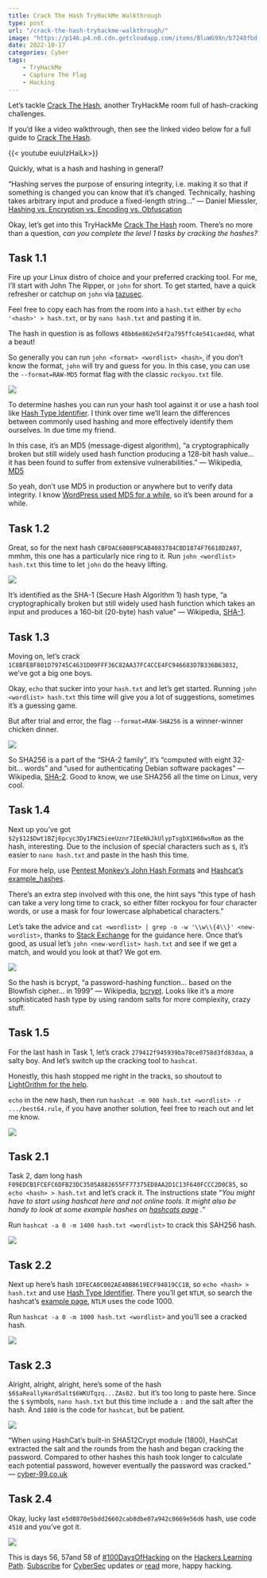 ```yaml
---
title: Crack The Hash TryHackMe Walkthrough
type: post
url: "/crack-the-hash-tryhackme-walkthrough/"
image: "https://p146.p4.n0.cdn.getcloudapp.com/items/BluWG9Xn/b7248fbd-b8f4-44b6-b6d0-bc6994216cae.jpg?source=viewer&v=e864944d13a2594d2db87a391fb10436"
date: 2022-10-17
categories: Cyber
tags:
    - TryHackMe
    - Capture The Flag
    - Hacking
---
```


Let’s tackle [Crack The Hash](https://tryhackme.com/room/crackthehash), another TryHackMe room full of hash-cracking challenges.

If you’d like a video walkthrough, then see the linked video below for a full guide to [Crack The Hash](https://tryhackme.com/room/crackthehash).

{{< youtube euiuIzHaiLk>}}

Quickly, what is a hash and hashing in general?

“Hashing serves the purpose of ensuring integrity, i.e. making it so that if something is changed you can know that it’s changed. Technically, hashing takes arbitrary input and produce a fixed-length string…” — Daniel Miessler, [Hashing vs. Encryption vs. Encoding vs. Obfuscation](https://danielmiessler.com/study/encoding-encryption-hashing-obfuscation/)

Okay, let’s get into this TryHackMe [Crack The Hash](https://tryhackme.com/room/crackthehash) room. There’s no more than a question, *can you complete the level 1 tasks by cracking the hashes?*

## Task 1.1

Fire up your Linux distro of choice and your preferred cracking tool. For me, I’ll start with John The Ripper, or `john` for short. To get started, have a quick refresher or catchup on `john` via [tazusec](https://tzusec.com/crack-password-hashes-from-linux-with-john-the-ripper/).

Feel free to copy each has from the room into a `hash.txt` either by `echo '<hash>' > hash.txt`, or by `nano hash.txt` and pasting it in.

The hash in question is as follows `48bb6e862e54f2a795ffc4e541caed4d`, what a beaut!

So generally you can run `john <format> <wordlist> <hash>`, if you don’t know the format, `john` will try and guess for you. In this case, you can use the `--format=RAW-MD5` format flag with the classic `rockyou.txt` file.

![](https://p146.p4.n0.cdn.getcloudapp.com/items/X6uQRwv1/4cdf97cf-161c-4d1e-be9b-02eaeb79d179.jpg?source=viewer&v=cd6d994efee8826224033593df9f790d)

To determine hashes you can run your hash tool against it or use a hash tool like [Hash Type Identifier](https://hashes.com/en/tools/hash_identifier). I think over time we’ll learn the differences between commonly used hashing and more effectively identify them ourselves. In due time my friend.

In this case, it’s an MD5 (message-digest algorithm), “a cryptographically broken but still widely used hash function producing a 128-bit hash value… it has been found to suffer from extensive vulnerabilities.” — Wikipedia, [MD5](https://en.wikipedia.org/wiki/MD5)

So yeah, don’t use MD5 in production or anywhere but to verify data integrity. I know [WordPress used MD5 for a while](https://stackoverflow.com/questions/1045988/what-type-of-hash-does-wordpress-use), so it’s been around for a while.

## Task 1.2

Great, so for the next hash `CBFDAC6008F9CAB4083784CBD1874F76618D2A97`, mmhm, this one has a particularly nice ring to it. Run `john <wordlist> hash.txt` this time to let `john` do the heavy lifting.

![](https://p146.p4.n0.cdn.getcloudapp.com/items/Qwudnpy9/320444ef-3ee8-4342-b5d8-0ab818518f24.jpg?source=viewer&v=fb1bc48e2f965eea4d38b484862d2dbd)

It’s identified as the SHA-1 (Secure Hash Algorithm 1) hash type, “a cryptographically broken but still widely used hash function which takes an input and produces a 160-bit (20-byte) hash value” — Wikipedia, [SHA-1](https://en.wikipedia.org/wiki/SHA-1).

## Task 1.3

Moving on, let’s crack `1C8BFE8F801D79745C4631D09FFF36C82AA37FC4CCE4FC946683D7B336B63032`, we’ve got a big one boys.

Okay, `echo` that sucker into your `hash.txt` and let’s get started. Running `john <wordlist> hash.txt` this time will give you a lot of suggestions, sometimes it’s a guessing game.

But after trial and error, the flag `--format=RAW-SHA256` is a winner-winner chicken dinner.

![](https://p146.p4.n0.cdn.getcloudapp.com/items/8Lu10LEo/9c0190fa-63f5-4193-a480-cba5a88920e5.jpg?source=viewer&v=c2f1764b20511e3f6ace7f97cb21d472)

So SHA256 is a part of the “SHA-2 family”, it’s “computed with eight 32-bit… words” and “used for authenticating Debian software packages” — Wikipedia, [SHA-2](https://en.wikipedia.org/wiki/SHA-2). Good to know, we use SHA256 all the time on Linux, very cool.

## Task 1.4

Next up you’ve got `$2y$12$Dwt1BZj6pcyc3Dy1FWZ5ieeUznr71EeNkJkUlypTsgbX1H68wsRom` as the hash, interesting. Due to the inclusion of special characters such as `$`, it’s easier to `nano hash.txt` and paste in the hash this time.

For more help, use [Pentest Monkey’s John Hash Formats](https://pentestmonkey.net/cheat-sheet/john-the-ripper-hash-formats) and [Hashcat’s example\_hashes](https://hashcat.net/wiki/doku.php?id=example_hashes).

There’s an extra step involved with this one, the hint says “this type of hash can take a very long time to crack, so either filter rockyou for four character words, or use a mask for four lowercase alphabetical characters.”

Let’s take the advice and `cat <wordlist> | grep -o -w '\\w\\{4\\}' <new-wordlist>`, thanks to [Stack Exchange](https://unix.stackexchange.com/questions/32588/grep-for-words-of-no-more-than-a-certain-length) for the guidance here. Once that’s good, as usual let’s `john <new-wordlist> hash.txt` and see if we get a match, and would you look at that? We got em.

![](https://p146.p4.n0.cdn.getcloudapp.com/items/RBuZmQDm/23c5f676-edf4-4c77-998f-519ff1890bb4.jpg?source=viewer&v=82dfc8d979dddbe6f86de8e171e1e16a)

So the hash is bcrypt, “a password-hashing function… based on the Blowfish cipher… in 1999” — Wikipedia, [bcrypt](https://en.wikipedia.org/wiki/Bcrypt). Looks like it’s a more sophisticated hash type by using random salts for more complexity, crazy stuff.

## Task 1.5

For the last hash in Task 1, let’s crack `279412f945939ba78ce0758d3fd83daa`, a salty boy. And let’s switch up the cracking tool to `hashcat`.

Honestly, this hash stopped me right in the tracks, so shoutout to [LightOrithm for the help](https://lightorithm.gitbook.io/searchlight/crack-the-hash).

`echo` in the new hash, then run `hashcat -m 900 hash.txt <wordlist> -r .../best64.rule`, if you have another solution, feel free to reach out and let me know.

![](https://p146.p4.n0.cdn.getcloudapp.com/items/xQuxw185/f03da16f-78b7-4942-b95f-19e1eacbff12.jpg?source=viewer&v=ddebd3e2c5328a686ca3ce14f171d9bf)

## Task 2.1

Task 2, dam long hash `F09EDCB1FCEFC6DFB23DC3505A882655FF77375ED8AA2D1C13F640FCCC2D0C85`, so `echo <hash> > hash.txt` and let’s crack it. The instructions state “*You might have to start using hashcat here and not online tools. It might also be handy to look at some example hashes on [hashcats page](https://hashcat.net/wiki/doku.php?id=example_hashes) .”*

Run `hashcat -a 0 -m 1400 hash.txt <wordlist>` to crack this SAH256 hash.

![](https://p146.p4.n0.cdn.getcloudapp.com/items/OAuj8AXd/7f8c86b2-8c77-4d40-9342-11312f473c6a.jpg?source=viewer&v=eceb108ea580fa66aff94356249a02a5)

## Task 2.2

Next up here’s hash `1DFECA0C002AE40B8619ECF94819CC1B`, so `echo <hash> > hash.txt` and use [Hash Type Identifier](https://hashes.com/en/tools/hash_identifier). There you’ll get `NTLM`, so search the hashcat’s [example page](https://hashcat.net/wiki/doku.php?id=example_hashes), `NTLM` uses the code 1000.

Run `hashcat -a 0 -m 1000 hash.txt <wordlist>` and you’ll see a cracked hash.

![](https://p146.p4.n0.cdn.getcloudapp.com/items/E0uZy00Y/e47271d3-12bc-4c61-a3de-4dd25c4504ba.jpg?source=viewer&v=5f19c35cdfe679e2e3ce7e8516b86742)

## Task 2.3

Alright, alright, alright, here’s some of the hash `$6$aReallyHardSalt$6WKUTqzq...ZAs02.` but it’s too long to paste here. Since the `$` symbols, `nano hash.txt` but this time include a `:` and the salt after the hash. And `1800` is the code for `hashcat`, but be patient.

![](https://p146.p4.n0.cdn.getcloudapp.com/items/rRuQmmJ4/14eacebd-2c4e-4c9e-97d2-a8bc37a38001.jpg?source=viewer&v=cdd641f62ce15d65f1f71cacc7276fb9)

“When using HashCat’s built-in SHA512Crypt module (1800), HashCat extracted the salt and the rounds from the hash and began cracking the password. Compared to other hashes this hash took longer to calculate each potential password, however eventually the password was cracked.” — [cyber-99.co.uk](https://cyber-99.co.uk/mesmerize/thm-crack-the-hash-ctf)

## Task 2.4

Okay, lucky last `e5d8870e5bdd26602cab8dbe07a942c8669e56d6` hash, use code `4510` and you’ve got it.

![](https://p146.p4.n0.cdn.getcloudapp.com/items/eDu700A0/055d6299-987b-482b-ae71-cf0073f9ef88.jpg?source=viewer&v=0a0775951d7b35279644e1b7df32751b)

This is days 56, 57and 58 of [\#100DaysOfHacking](https://mrashleyball.com/100daysofhacking/) on the [Hackers Learning Path](https://mrashleyball.com/learning-path-for-beginner-hacker/). [Subscribe](https://go.mrash.co/newsletter) for [CyberSec](https://mrashleyball.com/starting-out-in-cyber-security/) updates or [read](https://mrashleyball.com/blog) more, happy hacking.